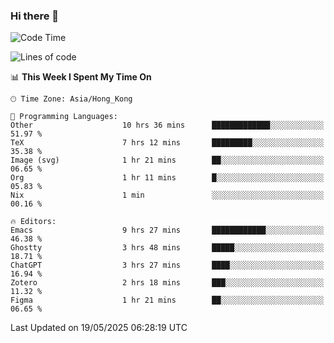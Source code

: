 ### Hi there 👋

<!--
**nicehiro/nicehiro** is a ✨ _special_ ✨ repository because its `README.md` (this file) appears on your GitHub profile.

Here are some ideas to get you started:

- 🔭 I’m currently working on ...
- 🌱 I’m currently learning ...
- 👯 I’m looking to collaborate on ...
- 🤔 I’m looking for help with ...
- 💬 Ask me about ...
- 📫 How to reach me: ...
- 😄 Pronouns: ...
- ⚡ Fun fact: ...
-->

<!--START_SECTION:waka-->
![Code Time](http://img.shields.io/badge/Code%20Time-673%20hrs%2011%20mins-blue)

![Lines of code](https://img.shields.io/badge/From%20Hello%20World%20I%27ve%20Written-1.7%20million%20lines%20of%20code-blue)

📊 **This Week I Spent My Time On** 

```text
🕑︎ Time Zone: Asia/Hong_Kong

💬 Programming Languages: 
Other                    10 hrs 36 mins      █████████████░░░░░░░░░░░░   51.97 % 
TeX                      7 hrs 12 mins       █████████░░░░░░░░░░░░░░░░   35.38 % 
Image (svg)              1 hr 21 mins        ██░░░░░░░░░░░░░░░░░░░░░░░   06.65 % 
Org                      1 hr 11 mins        █░░░░░░░░░░░░░░░░░░░░░░░░   05.83 % 
Nix                      1 min               ░░░░░░░░░░░░░░░░░░░░░░░░░   00.16 % 

🔥 Editors: 
Emacs                    9 hrs 27 mins       ████████████░░░░░░░░░░░░░   46.38 % 
Ghostty                  3 hrs 48 mins       █████░░░░░░░░░░░░░░░░░░░░   18.71 % 
ChatGPT                  3 hrs 27 mins       ████░░░░░░░░░░░░░░░░░░░░░   16.94 % 
Zotero                   2 hrs 18 mins       ███░░░░░░░░░░░░░░░░░░░░░░   11.32 % 
Figma                    1 hr 21 mins        ██░░░░░░░░░░░░░░░░░░░░░░░   06.65 % 
```


 Last Updated on 19/05/2025 06:28:19 UTC
<!--END_SECTION:waka-->
